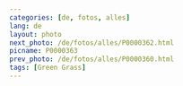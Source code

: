 ```yaml
---
categories: [de, fotos, alles]
lang: de
layout: photo
next_photo: /de/fotos/alles/P0000362.html
picname: P0000363
prev_photo: /de/fotos/alles/P0000360.html
tags: [Green Grass]
---
```

